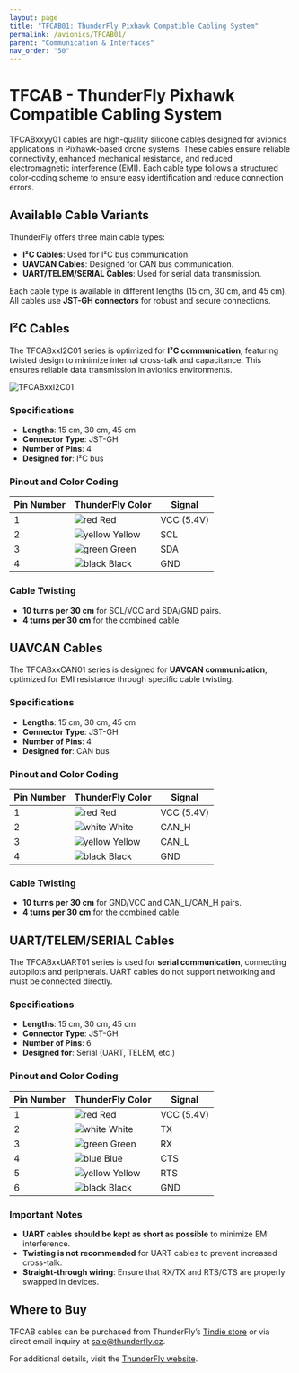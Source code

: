 ```yaml
---
layout: page
title: "TFCAB01: ThunderFly Pixhawk Compatible Cabling System"
permalink: /avionics/TFCAB01/
parent: "Communication & Interfaces"
nav_order: "50"
---
```


# TFCAB - ThunderFly Pixhawk Compatible Cabling System

TFCABxxyy01 cables are high-quality silicone cables designed for avionics applications in Pixhawk-based drone systems. These cables ensure reliable connectivity, enhanced mechanical resistance, and reduced electromagnetic interference (EMI). Each cable type follows a structured color-coding scheme to ensure easy identification and reduce connection errors.

## Available Cable Variants

ThunderFly offers three main cable types:
- **I²C Cables**: Used for I²C bus communication.
- **UAVCAN Cables**: Designed for CAN bus communication.
- **UART/TELEM/SERIAL Cables**: Used for serial data transmission.

Each cable type is available in different lengths (15 cm, 30 cm, and 45 cm). All cables use **JST-GH connectors** for robust and secure connections.

## I²C Cables

The TFCABxxI2C01 series is optimized for **I²C communication**, featuring twisted design to minimize internal cross-talk and capacitance. This ensures reliable data transmission in avionics environments.

![TFCABxxI2C01](https://user-images.githubusercontent.com/5196729/234793444-a4d4c73b-5eb9-4614-a92b-722d95fa6c30.jpg)

### Specifications

- **Lengths**: 15 cm, 30 cm, 45 cm
- **Connector Type**: JST-GH
- **Number of Pins**: 4
- **Designed for**: I²C bus

### Pinout and Color Coding

| Pin Number | ThunderFly Color | Signal |
|------------|-----------------|--------|
| 1          | ![red](https://user-images.githubusercontent.com/5196729/102204855-ab1c3300-3eca-11eb-8083-646d633e3aef.png) Red | VCC (5.4V) |
| 2          | ![yellow](https://user-images.githubusercontent.com/5196729/102204908-bc653f80-3eca-11eb-9a1d-a02ea5481c03.png) Yellow | SCL |
| 3          | ![green](https://user-images.githubusercontent.com/5196729/102205114-04846200-3ecb-11eb-8eb8-251c7e564707.png) Green | SDA |
| 4          | ![black](https://user-images.githubusercontent.com/5196729/102204896-b8d1b880-3eca-11eb-8b73-656cac9104e4.png) Black | GND |

### Cable Twisting
- **10 turns per 30 cm** for SCL/VCC and SDA/GND pairs.
- **4 turns per 30 cm** for the combined cable.

## UAVCAN Cables

The TFCABxxCAN01 series is designed for **UAVCAN communication**, optimized for EMI resistance through specific cable twisting.

### Specifications
- **Lengths**: 15 cm, 30 cm, 45 cm
- **Connector Type**: JST-GH
- **Number of Pins**: 4
- **Designed for**: CAN bus

### Pinout and Color Coding

| Pin Number | ThunderFly Color | Signal |
|------------|-----------------|--------|
| 1          | ![red](https://user-images.githubusercontent.com/5196729/102204855-ab1c3300-3eca-11eb-8083-646d633e3aef.png) Red | VCC (5.4V) |
| 2          | ![white](https://user-images.githubusercontent.com/5196729/102204632-5e385c80-3eca-11eb-985d-a881acfae26a.png) White | CAN_H |
| 3          | ![yellow](https://user-images.githubusercontent.com/5196729/102204908-bc653f80-3eca-11eb-9a1d-a02ea5481c03.png) Yellow | CAN_L |
| 4          | ![black](https://user-images.githubusercontent.com/5196729/102204896-b8d1b880-3eca-11eb-8b73-656cac9104e4.png) Black | GND |

### Cable Twisting

- **10 turns per 30 cm** for GND/VCC and CAN_L/CAN_H pairs.
- **4 turns per 30 cm** for the combined cable.

## UART/TELEM/SERIAL Cables

The TFCABxxUART01 series is used for **serial communication**, connecting autopilots and peripherals. UART cables do not support networking and must be connected directly.

### Specifications
- **Lengths**: 15 cm, 30 cm, 45 cm
- **Connector Type**: JST-GH
- **Number of Pins**: 6
- **Designed for**: Serial (UART, TELEM, etc.)

### Pinout and Color Coding

| Pin Number | ThunderFly Color | Signal |
|------------|-----------------|--------|
| 1          | ![red](https://user-images.githubusercontent.com/5196729/102204855-ab1c3300-3eca-11eb-8083-646d633e3aef.png) Red | VCC (5.4V) |
| 2          | ![white](https://user-images.githubusercontent.com/5196729/102204632-5e385c80-3eca-11eb-985d-a881acfae26a.png) White | TX |
| 3          | ![green](https://user-images.githubusercontent.com/5196729/102205114-04846200-3ecb-11eb-8eb8-251c7e564707.png) Green | RX |
| 4          | ![blue](https://user-images.githubusercontent.com/5196729/102205102-ffbfae00-3eca-11eb-9372-8406f7a4aa9d.png) Blue | CTS |
| 5          | ![yellow](https://user-images.githubusercontent.com/5196729/102204908-bc653f80-3eca-11eb-9a1d-a02ea5481c03.png) Yellow | RTS |
| 6          | ![black](https://user-images.githubusercontent.com/5196729/102205213-28e03e80-3ecb-11eb-95bb-7ba207360541.png) Black | GND |

### Important Notes
- **UART cables should be kept as short as possible** to minimize EMI interference.
- **Twisting is not recommended** for UART cables to prevent increased cross-talk.
- **Straight-through wiring**: Ensure that RX/TX and RTS/CTS are properly swapped in devices.

## Where to Buy
TFCAB cables can be purchased from ThunderFly’s [Tindie store](https://www.tindie.com/products/30113/) or via direct email inquiry at sale@thunderfly.cz.

For additional details, visit the [ThunderFly website](https://www.thunderfly.cz/).


